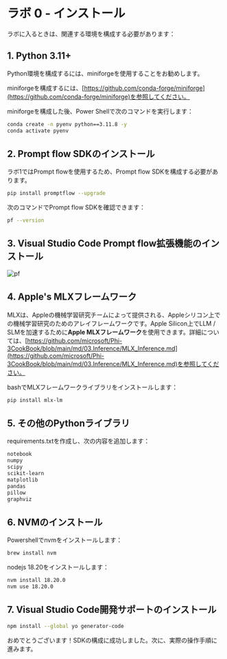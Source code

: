 # ラボ 0 - インストール

ラボに入るときは、関連する環境を構成する必要があります：

## 1. Python 3.11+

Python環境を構成するには、miniforgeを使用することをお勧めします。

miniforgeを構成するには、[https://github.com/conda-forge/miniforge](https://github.com/conda-forge/miniforge)を参照してください。

miniforgeを構成した後、Power Shellで次のコマンドを実行します：

```bash
conda create -n pyenv python==3.11.8 -y
conda activate pyenv
```

## 2. Prompt flow SDKのインストール

ラボ1ではPrompt flowを使用するため、Prompt flow SDKを構成する必要があります。

```bash
pip install promptflow --upgrade
```

次のコマンドでPrompt flow SDKを確認できます：

```bash
pf --version
```

## 3. Visual Studio Code Prompt flow拡張機能のインストール

![pf](../../../../../../../imgs/07/01/pf_ext.png)

## 4. Apple's MLXフレームワーク

MLXは、Appleの機械学習研究チームによって提供される、Appleシリコン上での機械学習研究のためのアレイフレームワークです。Apple Silicon上でLLM / SLMを加速するために**Apple MLXフレームワーク**を使用できます。詳細については、[https://github.com/microsoft/Phi-3CookBook/blob/main/md/03.Inference/MLX_Inference.md](https://github.com/microsoft/Phi-3CookBook/blob/main/md/03.Inference/MLX_Inference.md)を参照してください。

bashでMLXフレームワークライブラリをインストールします：

```bash
pip install mlx-lm
```

## 5. その他のPythonライブラリ

requirements.txtを作成し、次の内容を追加します：

```txt
notebook
numpy 
scipy 
scikit-learn 
matplotlib 
pandas 
pillow 
graphviz
```

## 6. NVMのインストール

Powershellでnvmをインストールします：

```bash
brew install nvm
```

nodejs 18.20をインストールします：

```bash
nvm install 18.20.0
nvm use 18.20.0
```

## 7. Visual Studio Code開発サポートのインストール

```bash
npm install --global yo generator-code
```

おめでとうございます！SDKの構成に成功しました。次に、実際の操作手順に進みます。
